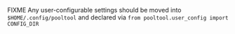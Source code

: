 FIXME Any user-configurable settings should be moved into `$HOME/.config/pooltool` and declared via `from pooltool.user_config import CONFIG_DIR`
